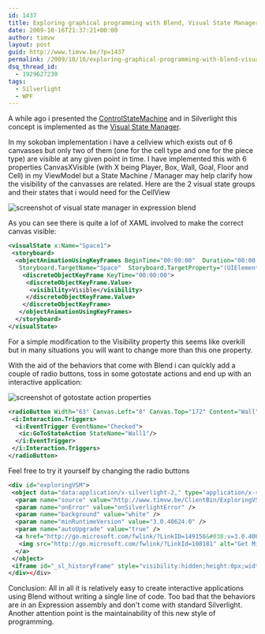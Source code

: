 ```yaml
---
id: 1437
title: Exploring graphical programming with Blend, Visual State Manager and Behaviors
date: 2009-10-16T21:37:21+00:00
author: timvw
layout: post
guid: http://www.timvw.be/?p=1437
permalink: /2009/10/16/exploring-graphical-programming-with-blend-visual-state-manager-and-behaviors/
dsq_thread_id:
  - 1929627230
tags:
  - Silverlight
  - WPF
---
```

A while ago i presented the [ControlStateMachine](http://www.timvw.be/experimenting-with-controlstatemachine-and-fluent-interfaces/) and in Silverlight this concept is implemented as the [Visual State Manager](http://windowsclient.net/wpf/wpf35/wpf-35sp1-toolkit-visual-state-manager-overview.aspx).

In my sokoban implementation i have a cellview which exists out of 6 canvasses but only two of them (one for the cell type and one for the piece type) are visible at any given point in time. I have implemented this with 6 properties CanvasXVisible (with X being Player, Box, Wall, Goal, Floor and Cell) in my ViewModel but a State Machine / Manager may help clarify how the visibility of the canvasses are related. Here are the 2 visual state groups and their states that i would need for the CellView

![screenshot of visual state manager in expression blend](http://www.timvw.be/wp-content/images/cellview-vsm.png)

As you can see there is quite a lof of XAML involved to make the correct canvas visible:

```xml
<visualState x:Name="Space1">
 <storyboard>
  <objectAnimationUsingKeyFrames BeginTime="00:00:00"  Duration="00:00:00.0010000"
   Storyboard.TargetName="Space"  Storyboard.TargetProperty="(UIElement.Visibility)">
    <discreteObjectKeyFrame KeyTime="00:00:00">
     <discreteObjectKeyFrame.Value>
      <visibility>Visible</visibility>
     </discreteObjectKeyFrame.Value>
    </discreteObjectKeyFrame>
   </objectAnimationUsingKeyFrames>
  </storyboard>
</visualState>
```

For a simple modification to the Visibility property this seems like overkill but in many situations you will want to change more than this one property.

With the aid of the behaviors that come with Blend i can quickly add a couple of radio buttons, toss in some gotostate actions and end up with an interactive application:

<img src="http://www.timvw.be/wp-content/images/gotostateaction.png" alt="screenshot of gotostate action properties" />

```xml
<radioButton Width="63" Canvas.Left="8" Canvas.Top="172" Content="Wall" GroupName="PieceTypes">
 <i:Interaction.Triggers>
  <i:EventTrigger EventName="Checked">
   <ic:GoToStateAction StateName="Wall1"/>
  </i:EventTrigger>
 </i:Interaction.Triggers>
</radioButton>
```

Feel free to try it yourself by changing the radio buttons

```xml
<div id="exploringVSM">
 <object data="data:application/x-silverlight-2," type="application/x-silverlight-2"  width="300" height="240">
  <param name="source" value="http://www.timvw.be/ClientBin/ExploringVSM.xap"/>
  <param name="onError" value="onSilverlightError" />
  <param name="background" value="white" />
  <param name="minRuntimeVersion" value="3.0.40624.0" />
  <param name="autoUpgrade" value="true" />
  <a href="http://go.microsoft.com/fwlink/?LinkID=149156&#038;v=3.0.40624.0" style="text-decoration:none">
   <img src="http://go.microsoft.com/fwlink/?LinkId=108181" alt="Get Microsoft Silverlight" style="border-style:none"/>
  </a>
 </object>
 <iframe id="_sl_historyFrame" style="visibility:hidden;height:0px;width:0px;border:0px"></iframe>
</div></div>
```

Conclusion: All in all it is relatively easy to create interactive applications using Blend without writing a single line of code. 
Too bad that the behaviors are in an Expression assembly and don't come with standard Silverlight. 
Another attention point is the maintainability of this new style of programming.
